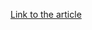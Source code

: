 [Link to the article](https://www.fireeye.com/blog/threat-research/2020/02/ransomware-against-machine-learning-to-disrupt-industrial-production.html)
